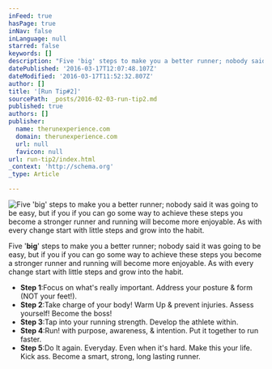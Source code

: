 ```yaml
---
inFeed: true
hasPage: true
inNav: false
inLanguage: null
starred: false
keywords: []
description: "Five 'big' steps to make you a better runner; nobody said it was going to be easy, but if you if you can go some way to achieve these steps you become a stronger runner and running will become more enjoyable. As with every change start with little steps and grow into the habit.\_"
datePublished: '2016-03-17T12:07:48.107Z'
dateModified: '2016-03-17T11:52:32.807Z'
author: []
title: '[Run Tip#2]'
sourcePath: _posts/2016-02-03-run-tip2.md
published: true
authors: []
publisher:
  name: therunexperience.com
  domain: therunexperience.com
  url: null
  favicon: null
url: run-tip2/index.html
_context: 'http://schema.org'
_type: Article

---
```

![Five 'big' steps to make you a better runner; nobody said it was going to be easy, but if you if you can go some way to achieve these steps you become a stronger runner and running will become more enjoyable. As with every change start with little steps and grow into the habit. ](https://s3-us-west-2.amazonaws.com/the-grid-img/p/4f86321544e9b8cd0657b8ddd174e552cc7380ec.png)

Five '**big**' steps to make you a better runner; nobody said it was going to be easy, but if you if you can go some way to achieve these steps you become a stronger runner and running will become more enjoyable. As with every change start with little steps and grow into the habit. 

* **Step 1**:Focus on what's really important. Address your posture & form (NOT your feet!).
* **Step 2**:Take charge of your body! Warm Up & prevent injuries. Assess yourself! Become the boss!
* **Step 3**:Tap into your running strength. Develop the athlete within.
* **Step 4**:Run! with purpose, awareness, & intention. Put it together to run faster.
* **Step 5**:Do It again. Everyday. Even when it's hard. Make this your life. Kick ass. Become a smart, strong, long lasting runner.